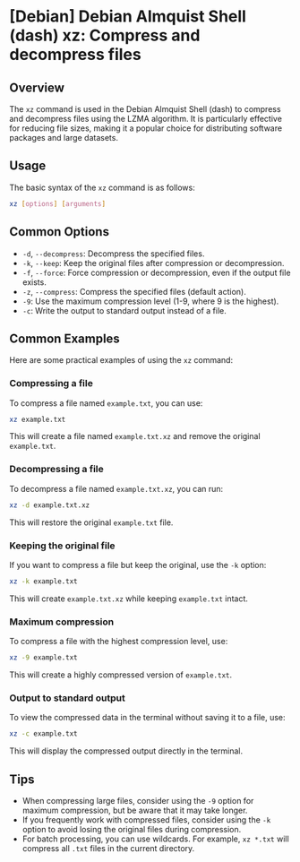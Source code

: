 # [Debian] Debian Almquist Shell (dash) xz: Compress and decompress files

## Overview
The `xz` command is used in the Debian Almquist Shell (dash) to compress and decompress files using the LZMA algorithm. It is particularly effective for reducing file sizes, making it a popular choice for distributing software packages and large datasets.

## Usage
The basic syntax of the `xz` command is as follows:

```bash
xz [options] [arguments]
```

## Common Options
- `-d`, `--decompress`: Decompress the specified files.
- `-k`, `--keep`: Keep the original files after compression or decompression.
- `-f`, `--force`: Force compression or decompression, even if the output file exists.
- `-z`, `--compress`: Compress the specified files (default action).
- `-9`: Use the maximum compression level (1-9, where 9 is the highest).
- `-c`: Write the output to standard output instead of a file.

## Common Examples
Here are some practical examples of using the `xz` command:

### Compressing a file
To compress a file named `example.txt`, you can use:

```bash
xz example.txt
```

This will create a file named `example.txt.xz` and remove the original `example.txt`.

### Decompressing a file
To decompress a file named `example.txt.xz`, you can run:

```bash
xz -d example.txt.xz
```

This will restore the original `example.txt` file.

### Keeping the original file
If you want to compress a file but keep the original, use the `-k` option:

```bash
xz -k example.txt
```

This will create `example.txt.xz` while keeping `example.txt` intact.

### Maximum compression
To compress a file with the highest compression level, use:

```bash
xz -9 example.txt
```

This will create a highly compressed version of `example.txt`.

### Output to standard output
To view the compressed data in the terminal without saving it to a file, use:

```bash
xz -c example.txt
```

This will display the compressed output directly in the terminal.

## Tips
- When compressing large files, consider using the `-9` option for maximum compression, but be aware that it may take longer.
- If you frequently work with compressed files, consider using the `-k` option to avoid losing the original files during compression.
- For batch processing, you can use wildcards. For example, `xz *.txt` will compress all `.txt` files in the current directory.
